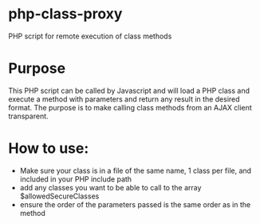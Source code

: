 # php-class-proxy
PHP script for remote execution of class methods 
# Purpose
This PHP script can be called by Javascript and will load a PHP class and execute a method with parameters and return any result in the desired format. The purpose is to make calling class methods from an AJAX client transparent. 
# How to use:
* Make sure your class is in a file of the same name, 1 class per file, and included in your PHP include path
* add any classes you want to be able to call to the array $allowedSecureClasses 
* ensure the order of the parameters passed is the same order as in the method

